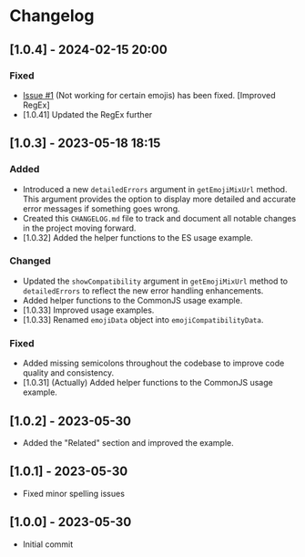 # Changelog

## [1.0.4] - 2024-02-15 20:00

### Fixed

- [Issue #1](https://github.com/MattFor/emoji-mixer/issues/1) (Not working for certain emojis) has been fixed. [Improved RegEx]
- [1.0.41] Updated the RegEx further

## [1.0.3] - 2023-05-18 18:15

### Added

- Introduced a new `detailedErrors` argument in `getEmojiMixUrl` method. This argument provides the option to display more detailed and accurate error messages if something goes wrong.
- Created this `CHANGELOG.md` file to track and document all notable changes in the project moving forward.
- [1.0.32] Added the helper functions to the ES usage example.

### Changed

- Updated the `showCompatibility` argument in `getEmojiMixUrl` method to `detailedErrors` to reflect the new error handling enhancements.
- Added helper functions to the CommonJS usage example.
- [1.0.33] Improved usage examples.
- [1.0.33] Renamed `emojiData` object into `emojiCompatibilityData`.

### Fixed

- Added missing semicolons throughout the codebase to improve code quality and consistency.
- [1.0.31] (Actually) Added helper functions to the CommonJS usage example.

## [1.0.2] - 2023-05-30

- Added the "Related" section and improved the example.

## [1.0.1] - 2023-05-30

- Fixed minor spelling issues

## [1.0.0] - 2023-05-30

- Initial commit
